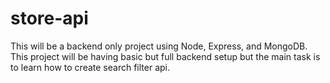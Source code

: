 # store-api
This will be a backend only project using Node, Express, and MongoDB. This project will be having basic but full backend setup but the main task is to learn how to create search filter api.

